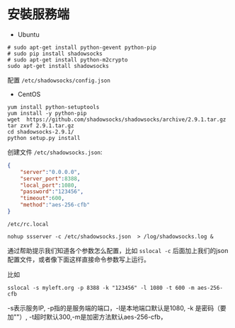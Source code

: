 # 安裝服務端

* Ubuntu

```shell
# sudo apt-get install python-gevent python-pip
# sudo pip install shadowsocks
# sudo apt-get install python-m2crypto
sudo apt-get install shadowsocks
```

配置 `/etc/shadowsocks/config.json`

* CentOS

```shell
yum install python-setuptools
yum install -y python-pip
wget  https://github.com/shadowsocks/shadowsocks/archive/2.9.1.tar.gz
tar zxvf 2.9.1.tar.gz 
cd shadowsocks-2.9.1/
python setup.py install
```

创建文件
`/etc/shadowsocks.json`:
```json
{
    "server":"0.0.0.0",
    "server_port":8388,
    "local_port":1080,
    "password":"123456",
    "timeout":600,
    "method":"aes-256-cfb"
}
```

`/etc/rc.local`
```shell
nohup ssserver -c /etc/shadowsocks.json  > /log/shadowsocks.log &
```
通过帮助提示我们知道各个参数怎么配置，比如 `sslocal -c` 后面加上我们的json配置文件，或者像下面这样直接命令参数写上运行。

比如
```shell
sslocal -s myleft.org -p 8388 -k "123456" -l 1080 -t 600 -m aes-256-cfb
```
-s表示服务IP, -p指的是服务端的端口，-l是本地端口默认是1080, -k 是密码（要加""）, -t超时默认300,-m是加密方法默认aes-256-cfb，

